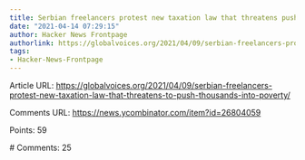 ```yaml
---
title: Serbian freelancers protest new taxation law that threatens push into poverty
date: "2021-04-14 07:29:15"
author: Hacker News Frontpage
authorlink: https://globalvoices.org/2021/04/09/serbian-freelancers-protest-new-taxation-law-that-threatens-to-push-thousands-into-poverty/
tags:
- Hacker-News-Frontpage
---
```


<p>Article URL: <a href="https://globalvoices.org/2021/04/09/serbian-freelancers-protest-new-taxation-law-that-threatens-to-push-thousands-into-poverty/">https://globalvoices.org/2021/04/09/serbian-freelancers-protest-new-taxation-law-that-threatens-to-push-thousands-into-poverty/</a></p>
<p>Comments URL: <a href="https://news.ycombinator.com/item?id=26804059">https://news.ycombinator.com/item?id=26804059</a></p>
<p>Points: 59</p>
<p># Comments: 25</p>
